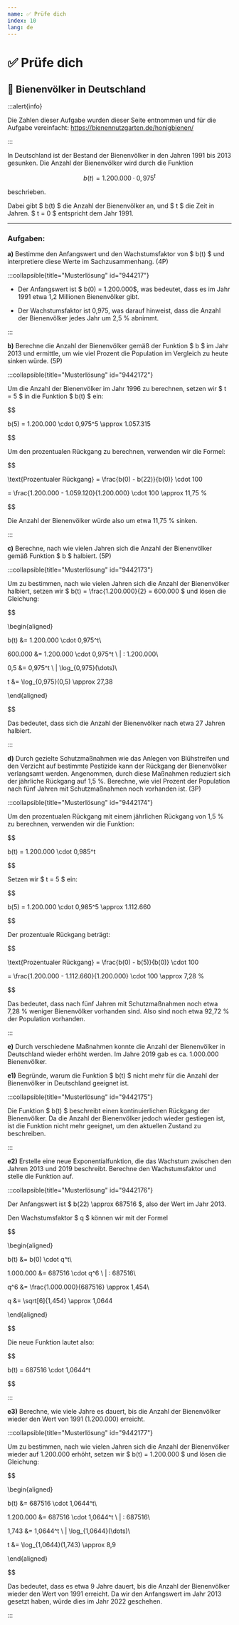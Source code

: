 ```yaml
---
name: ✅ Prüfe dich
index: 10
lang: de
---
```


# ✅ Prüfe dich

## 🐝 Bienenvölker in Deutschland

:::alert{info}

Die Zahlen dieser Aufgabe wurden dieser Seite entnommen und für die Aufgabe vereinfacht: https://bienennutzgarten.de/honigbienen/ 

:::

In Deutschland ist der Bestand der Bienenvölker in den Jahren 1991 bis 2013 gesunken. Die Anzahl der Bienenvölker wird durch die Funktion

$$
b(t) = 1.200.000 \cdot 0,975^t
$$

beschrieben.

Dabei gibt $ b(t) $ die Anzahl der Bienenvölker an, und $ t $ die Zeit in Jahren. $ t = 0 $ entspricht dem Jahr 1991.  

---

### **Aufgaben:**  

**a)** Bestimme den Anfangswert und den Wachstumsfaktor von $ b(t) $ und interpretiere diese Werte im Sachzusammenhang. (4P)  

:::collapsible{title="Musterlösung" id="944217"}

- Der Anfangswert ist $ b(0) = 1.200.000$, was bedeutet, dass es im Jahr 1991 etwa 1,2 Millionen Bienenvölker gibt.

- Der Wachstumsfaktor ist 0,975, was darauf hinweist, dass die Anzahl der Bienenvölker jedes Jahr um 2,5 % abnimmt.

:::

**b)** Berechne die Anzahl der Bienenvölker gemäß der Funktion $ b $ im Jahr 2013 und ermittle, um wie viel Prozent die Population im Vergleich zu heute sinken würde. (5P)  

:::collapsible{title="Musterlösung" id="9442172"}

Um die Anzahl der Bienenvölker im Jahr 1996 zu berechnen, setzen wir $ t = 5 $ in die Funktion $ b(t) $ ein:

$$

b(5) = 1.200.000 \cdot 0,975^5 \approx 1.057.315

$$

Um den prozentualen Rückgang zu berechnen, verwenden wir die Formel:

$$

\text{Prozentualer Rückgang} = \frac{b(0) - b(22)}{b(0)} \cdot 100

= \frac{1.200.000 - 1.059.120}{1.200.000} \cdot 100 \approx 11,75 \%

$$

Die Anzahl der Bienenvölker würde also um etwa 11,75 % sinken.

:::


**c)** Berechne, nach wie vielen Jahren sich die Anzahl der Bienenvölker gemäß Funktion $ b $ halbiert. (5P)  

:::collapsible{title="Musterlösung" id="9442173"}

Um zu bestimmen, nach wie vielen Jahren sich die Anzahl der Bienenvölker halbiert, setzen wir $ b(t) = \frac{1.200.000}{2} = 600.000 $ und lösen die Gleichung:

$$

\begin{aligned}

b(t) &= 1.200.000 \cdot 0,975^t\\

600.000 &= 1.200.000 \cdot 0,975^t \ | : 1.200.000\\

0,5 &= 0,975^t \ | \log_{0,975}(\dots)\\

t &= \log_{0,975}(0,5) \approx 27,38

\end{aligned}

$$

Das bedeutet, dass sich die Anzahl der Bienenvölker nach etwa 27 Jahren halbiert.

:::

**d)** Durch gezielte Schutzmaßnahmen wie das Anlegen von Blühstreifen und den Verzicht auf bestimmte Pestizide kann der Rückgang der Bienenvölker verlangsamt werden. Angenommen, durch diese Maßnahmen reduziert sich der jährliche Rückgang auf 1,5 %. Berechne, wie viel Prozent der Population nach fünf Jahren mit Schutzmaßnahmen noch vorhanden ist. (3P)  

:::collapsible{title="Musterlösung" id="9442174"}

Um den prozentualen Rückgang mit einem jährlichen Rückgang von 1,5 % zu berechnen, verwenden wir die Funktion:

$$

b(t) = 1.200.000 \cdot 0,985^t

$$

Setzen wir $ t = 5 $ ein:

$$

b(5) = 1.200.000 \cdot 0,985^5 \approx 1.112.660

$$

Der prozentuale Rückgang beträgt:

$$

\text{Prozentualer Rückgang} = \frac{b(0) - b(5)}{b(0)} \cdot 100

= \frac{1.200.000 - 1.112.660}{1.200.000} \cdot 100 \approx 7,28 \%

$$

Das bedeutet, dass nach fünf Jahren mit Schutzmaßnahmen noch etwa 7,28 % weniger Bienenvölker vorhanden sind. Also sind noch etwa 92,72 % der Population vorhanden.

:::

**e)** Durch verschiedene Maßnahmen konnte die Anzahl der Bienenvölker in Deutschland wieder erhöht werden. Im Jahre 2019 gab es ca. 1.000.000 Bienenvölker.

**e1)** Begründe, warum die Funktion $ b(t) $ nicht mehr für die Anzahl der Bienenvölker in Deutschland geeignet ist.

:::collapsible{title="Musterlösung" id="9442175"}

Die Funktion $ b(t) $ beschreibt einen kontinuierlichen Rückgang der Bienenvölker. Da die Anzahl der Bienenvölker jedoch wieder gestiegen ist, ist die Funktion nicht mehr geeignet, um den aktuellen Zustand zu beschreiben.

:::

**e2)** Erstelle eine neue Exponentialfunktion, die das Wachstum zwischen den Jahren 2013 und 2019 beschreibt. Berechne den Wachstumsfaktor und stelle die Funktion auf.

:::collapsible{title="Musterlösung" id="9442176"}

Der Anfangswert ist $ b(22) \approx 687516 $, also der Wert im Jahr 2013.

Den Wachstumsfaktor $ q $ können wir mit der Formel

$$

\begin{aligned}

b(t) &= b(0) \cdot q^t\\

1.000.000 &= 687516 \cdot q^6 \ | : 687516\\

q^6 &= \frac{1.000.000}{687516} \approx 1,454\\

q &= \sqrt[6]{1,454} \approx 1,0644

\end{aligned}

$$

Die neue Funktion lautet also:

$$

b(t) = 687516 \cdot 1,0644^t

$$

:::

**e3)** Berechne, wie viele Jahre es dauert, bis die Anzahl der Bienenvölker wieder den Wert von 1991 (1.200.000) erreicht.

:::collapsible{title="Musterlösung" id="9442177"}

Um zu bestimmen, nach wie vielen Jahren sich die Anzahl der Bienenvölker wieder auf 1.200.000 erhöht, setzen wir $ b(t) = 1.200.000 $ und lösen die Gleichung:

$$

\begin{aligned}

b(t) &= 687516 \cdot 1,0644^t\\

1.200.000 &= 687516 \cdot 1,0644^t \ | : 687516\\

1,743 &= 1,0644^t \ | \log_{1,0644}(\dots)\\

t &= \log_{1,0644}(1,743) \approx 8,9

\end{aligned}

$$


Das bedeutet, dass es etwa 9 Jahre dauert, bis die Anzahl der Bienenvölker wieder den Wert von 1991 erreicht. Da wir den Anfangswert im Jahr 2013 gesetzt haben, würde dies im Jahr 2022 geschehen.

:::

